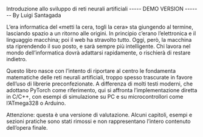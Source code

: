 Introduzione allo sviluppo di reti neurali artificiali ----- DEMO VERSION -------
By Luigi Santagada

L’era informatica del «metti la cera, togli la cera» sta giungendo al termine, lasciando spazio a un ritorno alle origini. In principio c’erano l’elettronica e il linguaggio macchina; poi il web ha stravolto tutto. Oggi, però, la macchina sta riprendendo il suo posto, e sarà sempre più intelligente. Chi lavora nel mondo dell’informatica dovrà adattarsi rapidamente, o rischierà di restare indietro.

Questo libro nasce con l’intento di riportare al centro le fondamenta matematiche delle reti neurali artificiali, troppo spesso trascurate in favore dell’uso di librerie preconfezionate. A differenza di molti testi moderni, che adottano PyTorch come riferimento, qui si affronta l’implementazione diretta in C/C++, con esempi di simulazione su PC e su microcontrollori come l’ATmega328 o Arduino.

Attenzione: questa è una versione di valutazione. Alcuni capitoli, esempi e sezioni pratiche sono stati rimossi e non rappresentano l’intero contenuto dell’opera finale.

